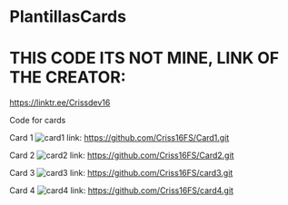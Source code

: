 # PlantillasCards
# THIS CODE ITS NOT MINE, LINK OF THE CREATOR:
https://linktr.ee/Crissdev16

Code for cards

Card 1
![card1](https://github.com/Criss16FS/CardsTemplates/assets/113220675/1dd918f4-e0d2-48a9-a9b8-0064638d7d21)
link: https://github.com/Criss16FS/Card1.git

Card 2
![card2](https://github.com/Criss16FS/CardsTemplates/assets/113220675/3635a69c-a2af-48ca-994a-5f4627ef237d)
link: https://github.com/Criss16FS/Card2.git

Card 3
![card3](https://github.com/Criss16FS/CardsTemplates/assets/113220675/9331f045-8f5f-432c-8d4e-41c411262f80)
link: https://github.com/Criss16FS/card3.git

Card 4
![card4](https://github.com/Criss16FS/CardsTemplates/assets/113220675/1ea0366f-d995-4923-9f8a-30cbc84070d2)
link: https://github.com/Criss16FS/card4.git
